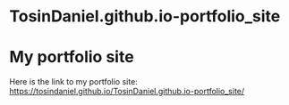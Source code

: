 # TosinDaniel.github.io-portfolio_site
# My portfolio site
Here is the link to my portfolio site: https://tosindaniel.github.io/TosinDaniel.github.io-portfolio_site/
